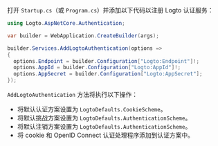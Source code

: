 打开 `Startup.cs`（或 `Program.cs`）并添加以下代码以注册 Logto 认证服务：

```csharp title="Program.cs"
using Logto.AspNetCore.Authentication;

var builder = WebApplication.CreateBuilder(args);

builder.Services.AddLogtoAuthentication(options =>
{
  options.Endpoint = builder.Configuration["Logto:Endpoint"]!;
  options.AppId = builder.Configuration["Logto:AppId"]!;
  options.AppSecret = builder.Configuration["Logto:AppSecret"];
});
```

`AddLogtoAuthentication` 方法将执行以下操作：

- 将默认认证方案设置为 `LogtoDefaults.CookieScheme`。
- 将默认挑战方案设置为 `LogtoDefaults.AuthenticationScheme`。
- 将默认注销方案设置为 `LogtoDefaults.AuthenticationScheme`。
- 将 cookie 和 OpenID Connect 认证处理程序添加到认证方案中。
